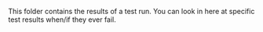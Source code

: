 This folder contains the results of a test run. You can look in here at specific test results 
when/if they ever fail. 
